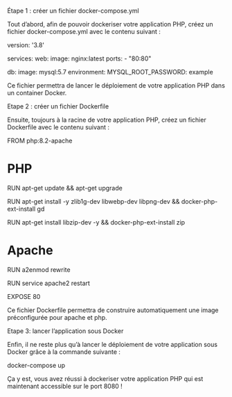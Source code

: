 Étape 1 : créer un fichier docker-compose.yml

Tout d’abord, afin de pouvoir dockeriser votre application PHP, créez un fichier docker-compose.yml avec le contenu suivant :


version: '3.8'

services:
  web:
    image: nginx:latest
    ports:
      - "80:80"

  db:
    image: mysql:5.7
    environment:
      MYSQL_ROOT_PASSWORD: example

             
Ce fichier permettra de lancer le déploiement de votre application PHP dans un container Docker.


Etape 2 : créer un fichier Dockerfile

Ensuite, toujours à la racine de votre application PHP, créez un fichier Dockerfile avec le contenu suivant :

FROM php:8.2-apache

# PHP

RUN apt-get update && apt-get upgrade

RUN apt-get install -y zlib1g-dev libwebp-dev libpng-dev && docker-php-ext-install gd

RUN apt-get install libzip-dev -y && docker-php-ext-install zip


# Apache

RUN a2enmod rewrite

RUN service apache2 restart


EXPOSE 80

Ce fichier Dockerfile permettra de construire automatiquement une image préconfigurée pour apache et php.


Etape 3: lancer l’application sous Docker

Enfin, il ne reste plus qu’à lancer le déploiement de votre application sous Docker grâce à la commande suivante :


docker-compose up

Ça y est, vous avez réussi à dockeriser votre application PHP qui est maintenant accessible sur le port 8080 !
